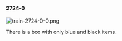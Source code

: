#### 2724-0
![train-2724-0-0.png](https://github.com/lil-lab/nlvr/raw/master/nlvr/train/images/34/train-2724-0-0.png "train-2724-0-0.png")

There is a box with only blue and black items.